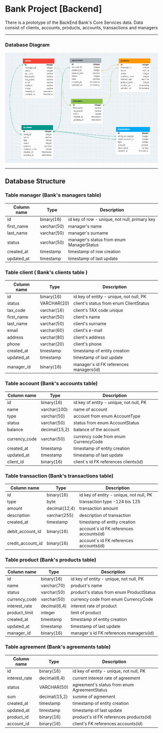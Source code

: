 # Bank Project [Backend]

There is a prototype of the BackEnd Bank's Core Services data.
Data consist of clients, accounts, products, accounts, transactions and managers
___


### Database Diagram
![PhotoBase](https://github.com/AndreySerK/Bank-App/blob/10646179f29dfeeb30e1634e23c04d1ca75178a6/db_diagram.png)

___
## Database Structure

### Table manager (Bank's managers table)

| Column name | Type         | Description                                   |
|-------------|--------------|-----------------------------------------------|
| id          | binary(16)   | id key of row - unique, not null, primary key | 
| first_name  | varchar(50)  | manager's name                                | 
| last_name   | varchar(50)  | manager's surname                             | 
| status      | varchar(50)  | manager's status from enum ManagerStatus      | 
| created_at  | timestamp    | timestamp of row creation                     |
| updated_at  | timestamp    | timestamp of last update                      | 


### Table client ( Bank's clients table )

| Column name | Type        | Description                                   |
|-------------|-------------|-----------------------------------------------|
| id          | binary(16)  | id key of entity - unique, not null, PK       | 
| status      | VARCHAR(20) | client's status from enum ClientStatus        |
| tax_code    | varchar(16) | client's TAX code unique                      |
| first_name  | varchar(50) | client's name                                 |
| last_name   | varchar(50) | client's surname                              |
| email       | varchar(60) | client's e-mail                               |                               
| address     | varchar(80) | client's address                              |
| phone       | varchar(20) | client's phone                                |                                
| created_at  | timestamp   | timestamp of entity creation                  |
| updated_at  | timestamp   | timestamp of last update                      |
| manager_id  | binary(16)  | manager`s id FK references managers(id)       |


### Table account (Bank's accounts table)

| Column name     | Type          | Description                             |
|-----------------|---------------|-----------------------------------------|
| id              | binary(16)    | id key of entity - unique, not null, PK |        
| name            | varchar(100)  | name of account                         |                              
| type            | varchar(50)   | account from enum AccountType           |                                   
| status          | varchar(50)   | status from enum AccountStatus          |                          
| balance         | decimal(15,2) | balance of the account                  | 
| currency_code   | varchar(50)   | currency code from enum CurrencyCode    |                          
| created_at      | timestamp     | timestamp of entity creation            |
| updated_at      | timestamp     | timestamp of last update                |
| client_id       | binary(16)    | client`s id FK references clients(id)   | 


### Table transaction (Bank's transactions table) 

| Column name        | Type          | Description                            |
|--------------------|---------------|----------------------------------------|
| id                 | binary(16)    | id key of entity - unique, not null, PK| 
| type               | byte          | transaction type  -124 bis 125         | 
| amount             | decimal(12,4) | transaction amount                     | 
| description        | varchar(255)  | description of transaction             | 
| created_at         | timestamp     | timestamp of entity creation           | 
| debit_account_id   | binary(16)    | account`s id FK references accounts(id)| 
| credit_account_id  | binary(16)    | account`s id FK references accounts(id)| 


### Table product (Bank's products table)

| Column name   | Type          | Description                               |
|---------------|---------------|-------------------------------------------|
| id            | binary(16)    | id key of entity - unique, not null, PK   |
| name          | varchar(70)   | product's name                            |
| status        | varchar(50)   | product's status from enum ProductStatus  |
| currency_code | varchar(50)   | currency code from enum CurrencyCode      |
| interest_rate | decimal(6,4)  | interest rate of product                  |
| product_limit | integer       | limit of product                          |
| created_at    | timestamp     | timestamp of entity creation              |
| updated_at    | timestamp     | timestamp of last update                  |
| manager_id    | binary(16)    | manager`s id FK references managers(id)   |


### Table agreement (Bank's agreements table)

| Column name   | Type          | Description                                 |
|---------------|---------------|---------------------------------------------|
| id            | binary(16)    | id key of entity - unique, not null, PK     |
| interest_rate | decimal(6,4)	| current interest rate of agreement          | 
| status        | VARCHAR(50)   | agreement's status from enum AgreementStatus| 
| sum           | decimal(15,2) | summe of agreement                          | 
| created_at    | timestamp     | timestamp of entity creation                | 
| updated_at    | timestamp     | timestamp of last update                    | 
| product_id    | binary(16)    | product's id FK references products(id)     |
| account_id    | binary(16)    | client's FK references accounts(id)         | 
